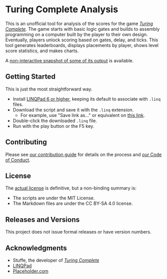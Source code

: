 # Turing Complete Analysis

This is an unofficial tool for analysis of the scores for the game [_Turing Complete_](https://turingcomplete.game/).
The game starts with basic logic gates and builds to assembly programming on a computer built by the player to their own design.
Eventually, players unlock scoring based on gates, delay, and ticks.
This tool generates leaderboards, displays placements by player, shows level score statistics, and makes charts.

A [non-interactive snapshot of some of its output](Snapshots\README.md) is available.

## Getting Started

This is just the most straightforward way.

* Install [LINQPad 6 or higher](https://www.linqpad.net/), keeping its default to associate with `.linq` files.
* Download the script and save it with the `.linq` extension.
  * For example, use "Save link as..." or equivalent on [this link](https://raw.githubusercontent.com/judemelancon/TuringCompleteAnalysis/main/Scripts/Analyze%20Turing%20Complete%20Profiles%20and%20Scores.linq).
* Double-click the downloaded `.linq` file.
* Run with the play button or the F5 key.

## Contributing

Please see [our contribution guide](CONTRIBUTING.md) for details on the process and [our Code of Conduct](CODE_OF_CONDUCT.md).

## License

The [actual license](LICENSE.md) is definitive, but a non-binding summary is:

* The scripts are under the MIT License.
* The Markdown files are under the CC BY-SA 4.0 license.

## Releases and Versions

This project does not issue formal releases or have version numbers.

## Acknowledgments

* Stuffe, the developer of [_Turing Complete_](https://turingcomplete.game/)
* [LINQPad](https://www.linqpad.net/)
* [Placeholder.com](https://placeholder.com/)
